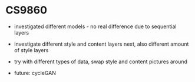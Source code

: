 # CS9860
- investigated different models - no real difference due to sequential layers
- investigate different style and content layers next, also different amount of style layers
- try with different types of data, swap style and content pictures around

- future: cycleGAN
